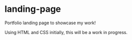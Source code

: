 # landing-page
Portfolio landing page to showcase my work!

Using HTML and CSS initially, this will be a work in progress.
